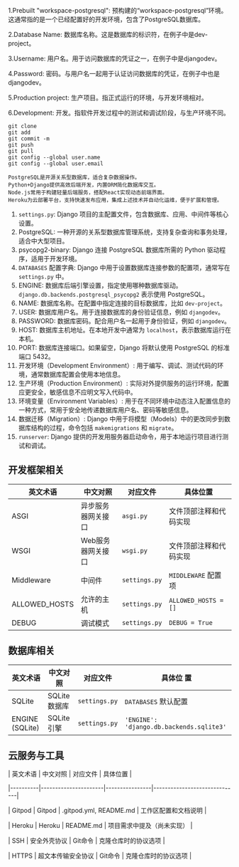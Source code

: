 <!-- 杨常佑  术语词汇表 -->
1.Prebuilt "workspace-postgresql": 预构建的“workspace-postgresql”环境。这通常指的是一个已经配置好的开发环境，包含了PostgreSQL数据库。

2.Database Name: 数据库名称。这是数据库的标识符，在例子中是dev-project。

3.Username: 用户名。用于访问数据库的凭证之一，在例子中是djangodev。

4.Password: 密码。与用户名一起用于认证访问数据库的凭证，在例子中也是djangodev。

5.Production project: 生产项目。指正式运行的环境，与开发环境相对。

6.Development: 开发。指软件开发过程中的测试和调试阶段，与生产环境不同。
<!--杨常佑   术词汇表  -->


<!--赵毅的项目术语表-->
    git clone
    git add  
    git commit -m 
    git push
    git pull
    git config --global user.name
    git config --global user.email 

    PostgreSQL是开源关系型数据库，适合复杂数据操作。
    Python+Django提供高效后端开发，内置ORM简化数据库交互。
    Node.js常用于构建轻量后端服务，搭配React实现动态前端界面。
    Heroku为云部署平台，支持快速发布应用，集成上述技术并自动化运维，便于扩展和管理。
<!--赵毅的项目术语表-->



<!-- 卢奕成 术语词汇表 -->
1. `settings.py`: Django 项目的主配置文件，包含数据库、应用、中间件等核心设置。
2. PostgreSQL: 一种开源的关系型数据库管理系统，支持复杂查询和事务处理，适合中大型项目。
3. psycopg2-binary: Django 连接 PostgreSQL 数据库所需的 Python 驱动程序，适用于开发环境。
4. `DATABASES` 配置字典: Django 中用于设置数据库连接参数的配置项，通常写在 `settings.py` 中。
5. ENGINE: 数据库后端引擎设置，指定使用哪种数据库驱动。`django.db.backends.postgresql_psycopg2` 表示使用 PostgreSQL。
6. NAME: 数据库名称。在配置中指定连接的目标数据库，比如 `dev-project`。
7. USER: 数据库用户名。用于连接数据库的身份验证信息，例如 `djangodev`。
8. PASSWORD: 数据库密码。配合用户名一起用于身份验证，例如 `djangodev`。
9. HOST: 数据库主机地址。在本地开发中通常为 `localhost`，表示数据库运行在本机。
10. PORT: 数据库连接端口。如果留空，Django 将默认使用 PostgreSQL 的标准端口 5432。
11. 开发环境（Development Environment）: 用于编写、调试、测试代码的环境，通常数据库配置会使用本地信息。
12. 生产环境（Production Environment）: 实际对外提供服务的运行环境，配置应更安全，敏感信息不应明文写入代码中。
13. 环境变量（Environment Variables）: 用于在不同环境中动态注入配置信息的一种方式，常用于安全地传递数据库用户名、密码等敏感信息。
14. 数据迁移（Migration）: Django 中用于将模型（Models）中的更改同步到数据库结构的过程，命令包括 `makemigrations` 和 `migrate`。
15. `runserver`: Django 提供的开发用服务器启动命令，用于本地运行项目进行测试和调试。
<!-- 卢奕成 术语词汇表 -->

<!--叶正艺的项目术语表-->

## 开发框架相关

| 英文术语          | 中文对照             | 对应文件       | 具体位置                     |
|-------------------|----------------------|----------------|------------------------------|
| ASGI             | 异步服务器网关接口   | `asgi.py`      | 文件顶部注释和代码实现       |
| WSGI             | Web服务器网关接口    | `wsgi.py`      | 文件顶部注释和代码实现       |
| Middleware       | 中间件               | `settings.py`  | `MIDDLEWARE` 配置项          |
| ALLOWED_HOSTS    | 允许的主机           | `settings.py`  | `ALLOWED_HOSTS = []`         |
| DEBUG            | 调试模式             | `settings.py`  | `DEBUG = True`               |


## 数据库相关

| 英文术语             | 中文对照          | 对应文件       | 具体位  置                                   |
|----------------------|-------------------|----------------|--------------------------------------------|
| SQLite              | SQLite数据库      | `settings.py`  | `DATABASES` 默认配置                       |
| ENGINE (SQLite)     | SQLite引擎        | `settings.py`  | `'ENGINE': 'django.db.backends.sqlite3'`   |


## 云服务与工具

| 英文术语 | 中文对照             | 对应文件       | 具体位置                     |

|----------|----------------------|----------------|------------------------------|

| Gitpod   | Gitpod               | .gitpod.yml, README.md | 工作区配置和文档说明 |

| Heroku   | Heroku               | README.md      | 项目需求中提及（尚未实现）   |

| SSH      | 安全外壳协议         | Git命令        | 克隆仓库时的协议选项         |

| HTTPS    | 超文本传输安全协议   | Git命令        | 克隆仓库时的协议选项         |








<!--叶正艺的项目术语表-->